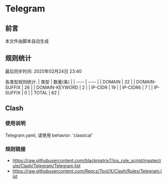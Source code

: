 # Telegram

## 前言
本文件由脚本自动生成

## 规则统计
最后同步时间: 2025年02月24日 23:40

各类型规则统计:
| 类型 | 数量(条)  | 
| ---- | ----  |
| DOMAIN | 32 | 
| DOMAIN-SUFFIX | 26 | 
| DOMAIN-KEYWORD | 2 | 
| IP-CIDR | 19 | 
| IP-CIDR6 | 7 | 
| IP-SUFFIX | 0 | 
| TOTAL | 62 | 
## Clash 
### 使用说明 
Telegram.yaml, 请使用 behavior: 'classical' 
### 规则链接 
- https://raw.githubusercontent.com/blackmatrix7/ios_rule_script/master/rule/Clash/Telegram/Telegram.list 
- https://raw.githubusercontent.com/Repcz/Tool/X/Clash/Rules/Telegram.list 
